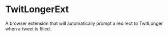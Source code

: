 # TwitLongerExt
 A browser extension that will automatically prompt a redirect to TwitLonger when a tweet is filled.
